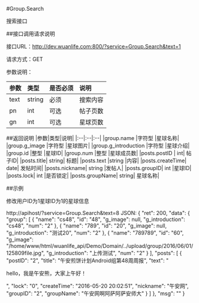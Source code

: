 #Group.Search

搜索接口

##接口调用请求说明

接口URL：http://dev.wuanlife.com:800/?service=Group.Search&text=1

请求方式：GET

参数说明：

|参数|类型|是否必须|说明|
|:--|:--|:--|:--|
|text|string|必须|搜索内容|
|pn|int|可选|帖子页数|
|gn|int|可选|星球页数|


##返回说明
|参数|类型|说明|
|:--|:--|:--|
|group.name           |字符型   |星球名称|
|group.g_image           |字符型   |星球图片|
|group.g_introduction           |字符型   |星球介绍|
|group.id     |整型 |星球ID|
|group.num           |整型 |星球成员数|
|posts.postID   |   int|    帖子ID|
|posts.title|   string| 标题|
|posts.text |string |内容|
|posts.createTime|  date|   发帖时间|
|posts.nickname|    string  |发帖人|
|posts.groupID| int |星球ID|
|posts.lock|    int |是否锁定|
|posts.groupName|   string| 星球名称|



##示例

修改用户ID为1星球ID为1的星球信息

http://apihost/?service=Group.Search&text=8
    JSON:
    {
    "ret": 200,
    "data": {
        "group": [
            {
                "name": "cs48",
                "id": "48",
                "g_image": null,
                "g_introduction": "cs48",
                "num": "2"
            },
            {
                "name": "789",
                "id": "20",
                "g_image": null,
                "g_introduction": "测试20",
                "num": "2"
            },
            {
                "name": "789789",
                "id": "60",
                "g_image": "/home/www/html/wuanlife_api/Demo/Domain/../upload/group/2016/06/01/125809file.jpg",
                "g_introduction": "上传测试",
                "num": "2"
            }
        ],
        "posts": [
            {
                "postID": "2",
                "title": "午安煎饼计划Android组第48周周报",
                "text": "<p>hello，我是午安熊，大家上午好！</p>",
                "lock": "0",
                "createTime": "2016-05-20 20:02:51",
                "nickname": "午安网",
                "groupID": "2",
                "groupName": "午安网啊阿萨阿萨安师大"
            }
        ]
    },
    "msg": ""
    }
